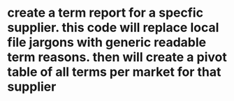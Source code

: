 # create a term report for a specfic supplier. this code will replace local file jargons with generic readable term reasons. then will create a pivot table of all terms per market for that supplier
